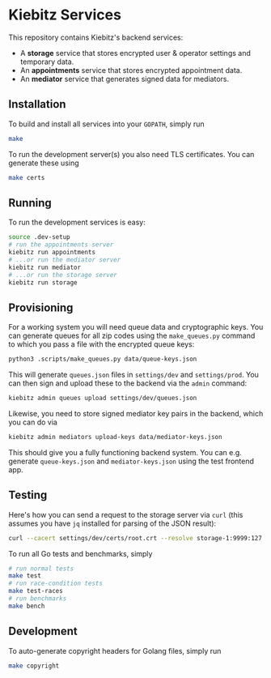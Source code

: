 # Kiebitz Services

This repository contains Kiebitz's backend services:

* A **storage** service that stores encrypted user & operator settings and temporary data.
* An **appointments** service that stores encrypted appointment data.
* An **mediator** service that generates signed data for mediators.

## Installation

To build and install all services into your `GOPATH`, simply run

```bash
make
```

To run the development server(s) you also need TLS certificates. You can generate these using

```bash
make certs
```

## Running

To run the development services is easy:

```bash
source .dev-setup
# run the appointments server
kiebitz run appointments
# ...or run the mediator server
kiebitz run mediator
# ...or run the storage server
kiebitz run storage
```

## Provisioning

For a working system you will need queue data and cryptographic keys. You can generate queues for all zip codes using the `make_queues.py` command to which you pass a file with the encrypted queue keys:

```bash
python3 .scripts/make_queues.py data/queue-keys.json
```

This will generate `queues.json` files in `settings/dev` and `settings/prod`. You can then sign and upload these to the backend via the `admin` command:

```bash
kiebitz admin queues upload settings/dev/queues.json
```

Likewise, you need to store signed mediator key pairs in the backend, which you can do via

```bash
kiebitz admin mediators upload-keys data/mediator-keys.json
```

This should give you a fully functioning backend system. You can e.g. generate `queue-keys.json` and `mediator-keys.json` using the test frontend app.

## Testing

Here's how you can send a request to the storage server via `curl` (this assumes you have `jq` installed for parsing of the JSON result):

```bash
curl --cacert settings/dev/certs/root.crt --resolve storage-1:9999:127.0.0.1 https://storage-1:9999/jsonrpc --header "Content-Type: application/json; charset=utf-8" --data '{"method": "getSettings", "id": "2", "params": {"key": "az4df7vjunsd6ad"}, "jsonrpc": "2.0"}' 2>/dev/null | jq 
```

To run all Go tests and benchmarks, simply

```bash
# run normal tests
make test
# run race-condition tests
make test-races
# run benchmarks
make bench
```

## Development

To auto-generate copyright headers for Golang files, simply run

```bash
make copyright
```